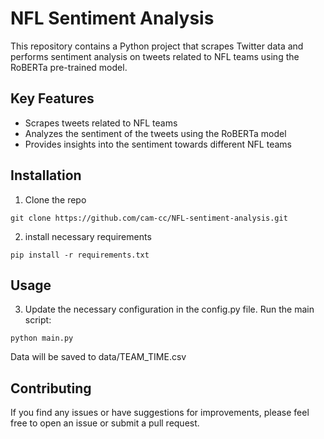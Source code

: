 # NFL Sentiment Analysis
This repository contains a Python project that scrapes Twitter data and performs sentiment analysis on tweets related to NFL teams using the RoBERTa pre-trained model.

## Key Features

- Scrapes tweets related to NFL teams
- Analyzes the sentiment of the tweets using the RoBERTa model
- Provides insights into the sentiment towards different NFL teams

## Installation

1. Clone the repo
```
git clone https://github.com/cam-cc/NFL-sentiment-analysis.git
```

2. install necessary requirements
```
pip install -r requirements.txt
```

## Usage

3. Update the necessary configuration in the config.py file.
Run the main script:
```
python main.py
```
Data will be saved to data/TEAM_TIME.csv
## Contributing
If you find any issues or have suggestions for improvements, please feel free to open an issue or submit a pull request.
